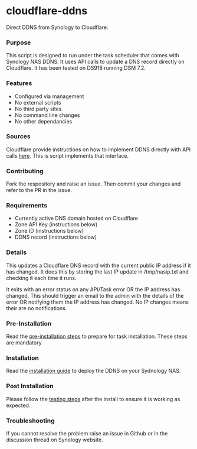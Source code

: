 # cloudflare-ddns
Direct DDNS from Synology to Cloudflare.

### Purpose
This script is designed to run under the task scheduler that comes with Synology NAS DDNS. It uses API calls to update a DNS record directly on Cloudflare. It has been tested on DS918 running DSM 7.2.

### Features
* Configured via management
* No external scripts
* No third party sites
* No command line changes
* No other dependancies

### Sources
Cloudflare provide instructions on how to implement DDNS directly with API calls [here](https://developers.cloudflare.com/api/resources/dns/subresources/records/methods/update/). This is script implements that interface.

### Contributing
Fork the respository and raise an issue. Then commit your changes and refer to the PR in the issue.

### Requirements
* Currently active DNS domain hosted on Cloudflare
* Zone API Key (instructions below)
* Zone ID (instructions below)
* DDNS record (instructions below)

### Details
This updates a Cloudflare DNS record with the current public IP address if it has changed. It does this by storing the last IP update in /tmp/nasip.txt and checking it each time it runs.

It exits with an error status on any API/Task error OR the IP address has changed. This should trigger an email to the admin with the details of the error OR notifying them the IP address has changed. No IP changes means their are no notifications.

### Pre-Installation
Read the [pre-installation steps](docs/pre-install.md) to prepare for task installation. These steps are mandatory

### Installation
Read the [installation guide](docs/install.md) to deploy the DDNS on your Sydnology NAS.

### Post Installation
Please follow the [testing steps](docs/testing.md) after the install to ensure it is working as expected.

### Troubleshooting
If you cannot resolve the problem raise an issue in Github or in the discussion thread on Synology website.


